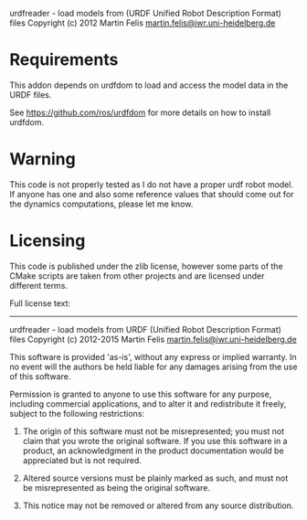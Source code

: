 urdfreader - load models from (URDF Unified Robot Description Format) files
Copyright (c) 2012 Martin Felis <martin.felis@iwr.uni-heidelberg.de>

Requirements
============

This addon depends on urdfdom to load and access the model data in the URDF
files.

See https://github.com/ros/urdfdom for more details on how to
install urdfdom.

Warning
=======

This code is not properly tested as I do not have a proper urdf robot
model. If anyone has one and also some reference values that should come
out for the dynamics computations, please let me know.

Licensing
=========

This code is published under the zlib license, however some parts of the
CMake scripts are taken from other projects and are licensed under
different terms.

Full license text:

-------
urdfreader - load models from URDF (Unified Robot Description Format) files
Copyright (c) 2012-2015 Martin Felis <martin.felis@iwr.uni-heidelberg.de>

This software is provided 'as-is', without any express or implied
warranty. In no event will the authors be held liable for any damages
arising from the use of this software.

Permission is granted to anyone to use this software for any purpose,
including commercial applications, and to alter it and redistribute it
freely, subject to the following restrictions:

   1. The origin of this software must not be misrepresented; you must not
   claim that you wrote the original software. If you use this software
   in a product, an acknowledgment in the product documentation would be
   appreciated but is not required.

   2. Altered source versions must be plainly marked as such, and must not be
   misrepresented as being the original software.

   3. This notice may not be removed or altered from any source
   distribution.
